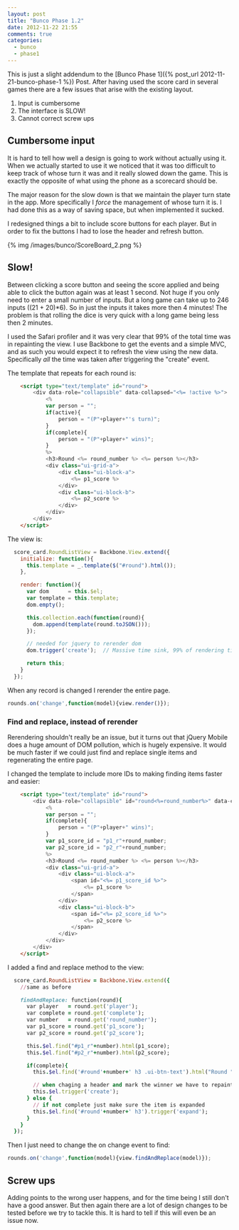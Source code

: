 ```yaml
---
layout: post
title: "Bunco Phase 1.2"
date: 2012-11-22 21:55
comments: true
categories:
  - bunco
  - phase1
---
```


This is just a slight addendum to the [Bunco Phase 1]({% post_url 2012-11-21-bunco-phase-1 %}) Post.  After having used the score card in several games there are a few issues that arise with the existing layout.

1. Input is cumbersome
1. The interface is SLOW!
1. Cannot correct screw ups

<!-- more -->

## Cumbersome input

It is hard to tell how well a design is going to work without actually using it.  When we actually started to use it we noticed that it was too difficult to keep track of whose turn it was and it really slowed down the game.  This is exactly the opposite of what using the phone as a scorecard should be.

The major reason for the slow down is that we maintain the player turn state in the app.  More specifically I _force_ the management of whose turn it is.  I had done this as a way of saving space, but when implemented it sucked.

I redesigned things a bit to include score buttons for each player.  But in order to fix the buttons I had to lose the header and refresh button.

{% img /images/bunco/ScoreBoard_2.png %}

## Slow!

Between clicking a score button and seeing the score applied and being able to click the button again was at least 1 second.  Not huge if you only need to enter a small number of inputs.  But a long game can take up to 246 inputs ((21 + 20)*6).  So in just the inputs it takes more then 4 minutes!  The problem is that rolling the dice is very quick with a long game being less then 2 minutes.

I used the Safari profiler and it was very clear that 99% of the total time was in repainting the view.  I use Backbone to get the events and a simple MVC, and as such you would expect it to refresh the view using the new data.  Specifically _all_ the time was taken after triggering the "create" event.

The template that repeats for each round is:

```html
    <script type="text/template" id="round">
        <div data-role="collapsible" data-collapsed="<%= !active %>">
            <%
            var person = "";
            if(active){
                person = "(P"+player+"'s turn)";
            }
            if(complete){
                person = "(P"+player+" wins)";
            }
            %>
            <h3>Round <%= round_number %> <%= person %></h3>
            <div class="ui-grid-a">
                <div class="ui-block-a">
                    <%= p1_score %>
                </div>
                <div class="ui-block-b">
                    <%= p2_score %>
                </div>
            </div>
        </div>
    </script>
```

The view is:

```javascript
  score_card.RoundListView = Backbone.View.extend({
    initialize: function(){
      this.template = _.template($("#round").html());
    },

    render: function(){
      var dom      = this.$el;
      var template = this.template;
      dom.empty();

      this.collection.each(function(round){
        dom.append(template(round.toJSON()));
      });

      // needed for jquery to rerender dom
      dom.trigger('create');  // Massive time sink, 99% of rendering time

      return this;
    }
  });
```

When any record is changed I rerender the entire page.

```javascript
rounds.on('change',function(model){view.render()});
```

### Find and replace, instead of rerender

Rerendering shouldn't really be an issue, but it turns out that jQuery Mobile does a huge amount of DOM pollution, which is hugely expensive.  It would be much faster if we could just find and replace single items and regenerating the entire page.

I changed the template to include more IDs to making finding items faster and easier:

```html
    <script type="text/template" id="round">
        <div data-role="collapsible" id="round<%=round_number%>" data-collapsed="<%= !active %>">
            <%
            var person = "";
            if(complete){
                person = "(P"+player+" wins)";
            }
            var p1_score_id = "p1_r"+round_number;
            var p2_score_id = "p2_r"+round_number;
            %>
            <h3>Round <%= round_number %> <%= person %></h3>
            <div class="ui-grid-a">
                <div class="ui-block-a">
                    <span id="<%= p1_score_id %>">
                        <%= p1_score %>
                    </span>
                </div>
                <div class="ui-block-b">
                    <span id="<%= p2_score_id %>">
                        <%= p2_score %>
                    </span>
                </div>
            </div>
        </div>
    </script>
```

I added a find and replace method to the view:

```ruby
  score_card.RoundListView = Backbone.View.extend({
    //same as before

    findAndReplace: function(round){
      var player   = round.get('player');
      var complete = round.get('complete');
      var number   = round.get('round_number');
      var p1_score = round.get('p1_score');
      var p2_score = round.get('p2_score');

      this.$el.find("#p1_r"+number).html(p1_score);
      this.$el.find("#p2_r"+number).html(p2_score);

      if(complete){
        this.$el.find('#round'+number+' h3 .ui-btn-text').html("Round "+number+" (P"+player+" wins)").trigger('collapse');

        // when chaging a header and mark the winner we have to repaint the entire page.
        this.$el.trigger('create');
      } else {
        // if not complete just make sure the item is expanded
        this.$el.find('#round'+number+' h3').trigger('expand');
      }
    }
  });
```

Then I just need to change the on change event to find:

```javascript
rounds.on('change',function(model){view.findAndReplace(model)});
```

## Screw ups

Adding points to the wrong user happens, and for the time being I still don't have a good answer.  But then again there are a lot of design changes to be tested before we try to tackle this.  It is hard to tell if this will even be an issue now.